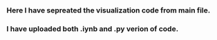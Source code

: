 ### Here I have sepreated the visualization code from main file.

### I have uploaded both .iynb and .py verion of code.

